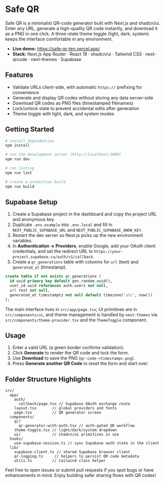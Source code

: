 # Safe QR

Safe QR is a minimalist QR-code generator built with Next.js and shadcn/ui. Enter any URL, generate a high-quality QR code instantly, and download it as a PNG in one click. A three-state theme toggle (light, dark, system) keeps the interface comfortable in any environment.

- **Live demo:** https://safe-qr-ten.vercel.app/
- **Stack:** Next.js App Router · React 19 · shadcn/ui · Tailwind CSS · next-qrcode · next-themes · Supabase

## Features

- Validate URLs client-side, with automatic `https://` prefixing for convenience
- Generate and display QR codes without storing any data server-side
- Download QR codes as PNG files (timestamped filenames)
- Lock/unlock state to prevent accidental edits after generation
- Theme toggle with light, dark, and system modes

## Getting Started

```bash
# install dependencies
npm install

# run the development server (http://localhost:3000)
npm run dev

# run linting
npm run lint

# create a production build
npm run build
```

## Supabase Setup

1. Create a Supabase project in the dashboard and copy the project URL and anonymous key.
2. Duplicate `.env.example` into `.env.local` and fill in `NEXT_PUBLIC_SUPABASE_URL` and `NEXT_PUBLIC_SUPABASE_ANON_KEY`.
3. Restart the dev server so Next.js picks up the new environment variables.
4. In **Authentication → Providers**, enable Google, add your OAuth client credentials, and set the redirect URL to `https://your-project.supabase.co/auth/v1/callback`.
5. Create a `qr_generations` table with columns for `url` (text) and `generated_at` (timestamp).

```sql
create table if not exists qr_generations (
  id uuid primary key default gen_random_uuid(),
  user_id uuid references auth.users not null,
  url text not null,
  generated_at timestamptz not null default timezone('utc', now())
);
```

The main interface lives in `src/app/page.tsx`; UI primitives are in `src/components/ui`, and theme management is handled by `next-themes` via `src/components/theme-provider.tsx` and the `ThemeToggle` component.

## Usage

1. Enter a valid URL (a green border confirms validation).
2. Click **Generate** to render the QR code and lock the form.
3. Use **Download** to save the PNG (`qr-code-<timestamp>.png`).
4. Press **Generate another QR Code** to reset the form and start over.

## Folder Structure Highlights

```
src/
  app/
    auth/
      callback/page.tsx // Supabase OAuth exchange route
    layout.tsx       // global providers and fonts
    page.tsx         // QR generator screen
  components/
    qr/
      qr-generator-with-auth.tsx // auth-gated QR workflow
    theme-toggle.tsx // light/dark/system dropdown
    ui/              // shadcn/ui primitives in use
  hooks/
    use-supabase-session.ts // sync Supabase auth state in the client
  lib/
    supabase-client.ts // shared Supabase browser client
    qr-logging.ts     // helpers to persist QR code metadata
    utils.ts         // tailwind class helper
```

Feel free to open issues or submit pull requests if you spot bugs or have enhancements in mind. Enjoy building safer sharing flows with QR codes!
